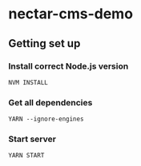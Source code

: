 # nectar-cms-demo

## Getting set up

### Install correct Node.js version

```
NVM INSTALL
```

### Get all dependencies

```
YARN --ignore-engines
```

### Start server

```
YARN START
```

